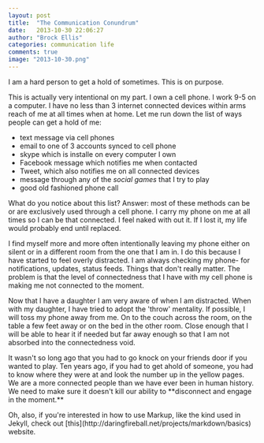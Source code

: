 ```yaml
---
layout: post
title:  "The Communication Conundrum"
date:   2013-10-30 22:06:27
author: "Brock Ellis"
categories: communication life
comments: true
image: "2013-10-30.png"
---
```


<p>I am a hard person to get a hold of sometimes. This is on purpose.</p>

<p>This is actually very intentional on my part. I own a cell phone. I work 9-5 on a computer.
I have no less than 3 internet connected devices within arms reach of me at all times when
at home. Let me run down the list of ways people can get a hold of me:</p>

- text message via cell phones
- email to one of 3 accounts synced to cell phone
- skype which is installe on every computer I own
- Facebook message which notifies me when contacted
- Tweet, which also notifies me on all connected devices
- message through any of the *social games* that I try to play
- good old fashioned phone call

<p>What do you notice about this list? Answer: most of these methods can be or are exclusively
used through a cell phone. I carry my phone on me at all times so I can be that connected.
I feel naked with out it. If I lost it, my life would probably end until replaced.</p>

<p>I find myself more and more often intentionally leaving my phone either on silent or
in a different room from the one that I am in. I do this because I have started to feel
overly distracted. I am always checking my phone- for notifications, updates, status
feeds. Things that don't really matter. The problem is that the level of connectedness
that I have with my cell phone is making me not connected to the moment.</p>

<p>Now that I have a daughter I am very aware of when I am distracted. When with my daughter,
I have tried to adopt the 'throw' mentality. If possible, I will toss my phone away
from me. On to the couch across the room, on the table a few feet away or on the bed
in the other room. Close enough that I will be able to hear it if needed but far
away enough so that I am not absorbed into the connectedness void.</p>

<p>It wasn't so long ago that you had to go knock on your friends door if you wanted to
play. Ten years ago, if you had to get ahold of someone, you had to know where they
were at and look the number up in the yellow pages. We are a more connected people than
we have ever been in human history. We need to make sure it doesn't kill our ability
to **disconnect and engage in the moment.**</p>

<p>Oh, also, if you're interested in how to use Markup, like the kind
used in Jekyll, check out [this](http://daringfireball.net/projects/markdown/basics)
website. </p>

